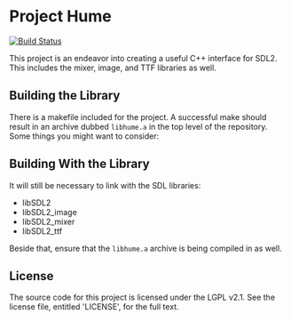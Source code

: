 Project Hume
============

[![Build Status](http://ci.mardev.net/buildStatus/icon?job=Hume)](http://ci.mardev.net/job/Hume/)

This project is an endeavor into creating a useful C++ interface for SDL2.
This includes the mixer, image, and TTF libraries as well.

Building the Library
--------------------
There is a makefile included for the project.
A successful make should result in an archive dubbed `libhume.a` in the top level of the repository.
Some things you might want to consider:

Building With the Library
-------------------------
It will still be necessary to link with the SDL libraries:
* libSDL2
* libSDL2_image
* libSDL2_mixer
* libSDL2_ttf

Beside that, ensure that the `libhume.a` archive is being compiled in as well.

License
-------
The source code for this project is licensed under the LGPL v2.1.
See the license file, entitled 'LICENSE', for the full text.

